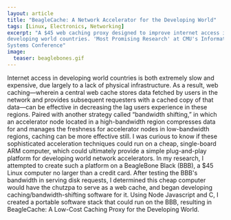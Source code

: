 ```yaml
---
layout: article
title: "BeagleCache: A Network Accelerator for the Developing World"
tags: [Linux, Electronics, Networking]
excerpt: "A $45 web caching proxy designed to improve internet access in
developing world countries. 'Most Promising Research' at CMU's Information
Systems Conference"
image:
  teaser: beaglebones.gif
---
```


Internet access in developing world countries is both extremely slow and expensive, due largely to a lack of physical infrastructure.  As a result, web caching—wherein a central web cache stores data fetched by users in the network and provides subsequent requesters with a cached copy of that data—can be effective in decreasing the lag users experience in these regions.  Paired with another strategy called “bandwidth shifting,” in which an accelerator node located in a high-bandwidth region compresses data for and manages the freshness for accelerator nodes in low-bandwidth regions, caching can be more effective still.  I was curious to know if these sophisticated acceleration techniques could run on a cheap, single-board ARM computer, which could ultimately provide a simple plug-and-play platform for developing world network accelerators.  In my research, I attempted to create such a platform on a BeagleBone Black (BBB), a $45 Linux computer no larger than a credit card.  After testing the BBB's bandwidth in serving disk requests, I determined this cheap computer would have the chutzpa to serve as a web cache, and began developing caching/bandwidth-shifting software for it.  Using Node Javascript and C, I created a portable software stack that could run on the BBB, resulting in BeagleCache: A Low-Cost Caching Proxy for the Developing World.  
